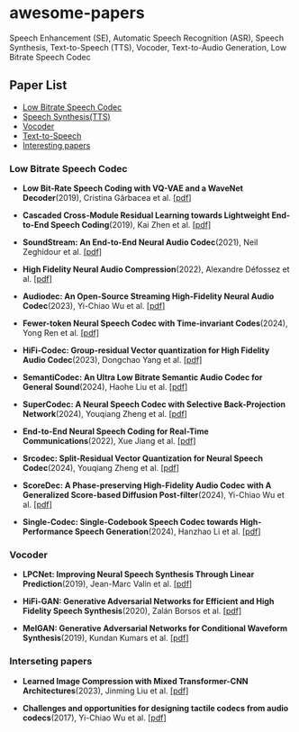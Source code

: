 # awesome-papers
Speech Enhancement (SE), Automatic Speech Recognition (ASR), Speech Synthesis, Text-to-Speech (TTS), Vocoder, Text-to-Audio Generation, Low Bitrate Speech Codec


## Paper List
- [Low Bitrate Speech Codec](#Codec)
- [Speech Synthesis(TTS)](#Speech-Synthesis)
- [Vocoder](#Vocoder)
- [Text-to-Speech](#Text-to-Speech)
- [Interesting papers](#Interesting-papers)

### Low Bitrate Speech Codec
- **Low Bit-Rate Speech Coding with VQ-VAE and a WaveNet Decoder**(2019), Cristina Gârbacea et al. [[pdf]](https://arxiv.org/abs/1910.06464)

- **Cascaded Cross-Module Residual Learning towards Lightweight End-to-End Speech Coding**(2019), Kai Zhen et al. [[pdf]](https://arxiv.org/abs/1906.07769)

- **SoundStream: An End-to-End Neural Audio Codec**(2021), Neil Zeghidour et al. [[pdf]](https://arxiv.org/abs/2107.03312)

- **High Fidelity Neural Audio Compression**(2022), Alexandre Défossez et al. [[pdf]](https://arxiv.org/abs/2107.03312)

- **Audiodec: An Open-Source Streaming High-Fidelity Neural Audio Codec**(2023), Yi-Chiao Wu et al. [[pdf]](https://arxiv.org/abs/2305.16608)

<!-- TiCodec -->
- **Fewer-token Neural Speech Codec with Time-invariant Codes**(2024), Yong Ren et al. [[pdf]](https://arxiv.org/abs/2310.00014)

- **HiFi-Codec: Group-residual Vector quantization for High Fidelity Audio Codec**(2023), Dongchao Yang et al. [[pdf]](https://arxiv.org/abs/2305.02765)

- **SemantiCodec: An Ultra Low Bitrate Semantic Audio Codec for General Sound**(2024), Haohe Liu et al. [[pdf]](https://arxiv.org/abs/2405.00233)

- **SuperCodec: A Neural Speech Codec with Selective Back-Projection Network**(2024), Youqiang Zheng et al. [[pdf]](https://arxiv.org/html/2407.20530v1)

- **End-to-End Neural Speech Coding for Real-Time Communications**(2022), Xue Jiang et al. [[pdf]](https://arxiv.org/abs/2201.09429)

- **Srcodec: Split-Residual Vector Quantization for Neural Speech Codec**(2024), Youqiang Zheng et al. [[pdf]](10.1109/ICASSP48485.2024.10445966)

- **ScoreDec: A Phase-preserving High-Fidelity Audio Codec with A Generalized Score-based Diffusion Post-filter**(2024), Yi-Chiao Wu et al. [[pdf]](https://arxiv.org/abs/2401.12160)

- **Single-Codec: Single-Codebook Speech Codec towards High-Performance Speech Generation**(2024), Hanzhao Li et al. [[pdf]](https://arxiv.org/pdf/2406.07422)


### Vocoder
- **LPCNet: Improving Neural Speech Synthesis Through Linear Prediction**(2019), Jean-Marc Valin et al. [[pdf]](https://arxiv.org/abs/1810.11846)

- **HiFi-GAN: Generative Adversarial Networks for Efficient and High Fidelity Speech Synthesis**(2020), Zalán Borsos et al. [[pdf]](https://arxiv.org/abs/2010.05646)

- **MelGAN: Generative Adversarial Networks for Conditional Waveform Synthesis**(2019), Kundan Kumars et al. [[pdf]](https://arxiv.org/abs/1910.06711)

### Interseting papers
- **Learned Image Compression with Mixed Transformer-CNN Architectures**(2023), Jinming Liu et al. [[pdf]](https://arxiv.org/abs/2303.14978)

<!-- Conference -->
- **Challenges and opportunities for designing tactile codecs from audio codecs**(2017), Yi-Chiao Wu et al. [[pdf]](https://ieeexplore.ieee.org/abstract/document/7980643)



